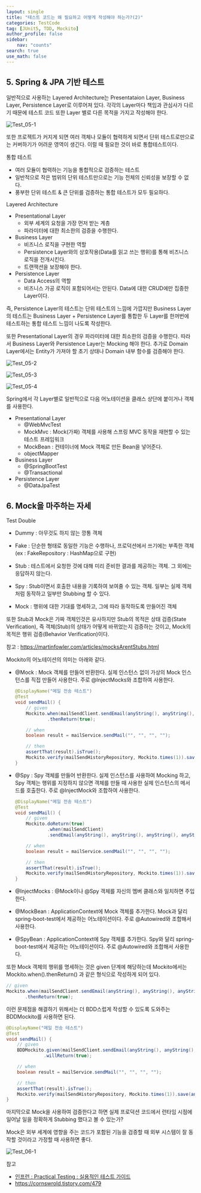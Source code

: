 ```yaml
---
layout: single
title: "테스트 코드는 왜 필요하고 어떻게 작성해야 하는가?(2)"
categories: TestCode
tag: [JUnit5, TDD, Mockito]
author_profile: false
sidebar:
    nav: "counts"
search: true
use_math: false
---
```




## 5. Spring & JPA 기반 테스트



일반적으로 사용하는 Layered Architecture는 Presentataion Layer, Business Layer, Persistence Layer로 이루어져 있다. 각각의 Layer마다 책임과 관심사가 다르기 때문에 테스트 코드 또한 Layer 별로 다른 목적을 가지고 작성해야 한다.



![Test_05-1]({{site.url}}/images/2023-08-06-practical-test-code-guide-2/Test_05-1.png)



또한 프로젝트가 커지게 되면 여러 객체나 모듈이 협력하게 되면서 단위 테스트로만으로는 커버하기가 어려운 영역이 생긴다. 이럴 때 필요한 것이 바로 통합테스트이다. 



통합 테스트

- 여러 모듈이 협력하는 기능을 통합적으로 검증하는 테스트
- 일반적으로 작은 범위의 단위 테스트만으로는 기능 전체의 신뢰성을 보장할 수 없다.
- 풍부한 단위 테스트 & 큰 단위를 검증하는 통합 테스트가 모두 필요하다.



Layered Architecture

- Presentational Layer
  - 외부 세계의 요청을 가장 먼저 받는 계층
  - 파라미터에 대한 최소한의 검증을 수행한다.
- Business Layer
  - 비즈니스 로직을 구현한 역할
  - Persistence Layer와의 상호작용(Data를 읽고 쓰는 행위)를 통해 비즈니스 로직을 전개시킨다.
  - 트랜잭션을 보장해야 한다.
- Persistence Layer
  - Data Access의 역할
  - 비즈니스 가공 로직이 포함되어서는 안된다. Data에 대한 CRUD에만 집중한 Layer이다.



즉, Persistence Layer의 테스트는 단위 테스트의 느낌에 가깝지만 Business Layer의 테스트는 Business Layer + Persistence Layer를 통합한 두 Layer를 한꺼번에 테스트하는 통합 테스트 느낌이 나도록 작성한다. 

또한 Presentational Layer의 경우 파라미터에 대한 최소한의 검증을 수행한다. 따라서 Business Layer와 Persistence Layer는 Mocking 해야 한다. 추가로 Domain Layer에서는 Entity가 가져야 할 초기 상태나 Domain 내부 함수를 검증해야 한다.



![Test_05-2]({{site.url}}/images/2023-08-06-practical-test-code-guide-2/Test_05-2.png)

![Test_05-3]({{site.url}}/images/2023-08-06-practical-test-code-guide-2/Test_05-3.png)

![Test_05-4]({{site.url}}/images/2023-08-06-practical-test-code-guide-2/Test_05-4.png)

Spring에서 각 Layer별로 일반적으로 다음 어노테이션을 클래스 상단에 붙이거나 객체를 사용한다.

- Presentational Layer
  - @WebMvcTest
  - MockMvc : Mock(가짜) 객체를 사용해 스프링 MVC 동작을 재현할 수 있는 테스트 프레임워크
  - MockBean : 컨테이너에 Mock 객체로 만든 Bean을 넣어준다.
  - objectMapper
- Business Layer
  - @SpringBootTest
  - @Transactional
- Persistence Layer
  - @DataJpaTest



## 6. Mock을 마주하는 자세



Test Double

- Dummy : 아무것도 하지 않는 깡통 객체
- Fake : 단순한 형태로 동일한 기능은 수행하나, 프로덕션에서 쓰기에는 부족한 객체 (ex : FakeRepository : HashMap으로 구현)

- Stub : 테스트에서 요청한 것에 대해 미리 준비한 결과를 제공하는 객체. 그 외에는 응답하지 않는다.
- Spy : Stub이면서 호출한 내용을 기록하여 보여줄 수 있는 객체. 일부는 실제 객체처럼 동작하고 일부만 Stubbing 할 수 있다.
- Mock : 행위에 대한 기대를 명세하고, 그에 따라 동작하도록 만들어진 객체



또한 Stub과 Mock은 가짜 객체인것은 유사하지만 Stub의 목적은 상태 검증(State Verification), 즉 객체(Stub)의 상태가 어떻게 바뀌었는지 검증하는 것이고, Mock의 목적은 행위 검증(Behavior Verification)이다.

참고 : https://martinfowler.com/articles/mocksArentStubs.html



Mockito의 어노테이션의 의미는 아래와 같다.

- @Mock : Mock 객체를 만들어 반환한다. 실제 인스턴스 없이 가상의 Mock 인스턴스를 직접 만들어 사용한다. 주로 @InjectMocks와 조합하여 사용한다.

  ```java
  @DisplayName("메일 전송 테스트")
  @Test
  void sendMail() {
      // given
      Mockito.when(mailSendClient.sendEmail(anyString(), anyString(), anyString(), anyString()))
              .thenReturn(true);
  
      // when
      boolean result = mailService.sendMail("", "", "", "");
  
      // then
      assertThat(result).isTrue();
      Mockito.verify(mailSendHistoryRepository, Mockito.times(1)).save(any(MailSendHistory.class));
  }
  ```

- @Spy : Spy 객체를 만들어 반환한다. 실제 인스턴스를 사용하여 Mocking 하고, Spy 객체는 행위를 지정하지 않으면 객체를 만들 때 사용한 실제 인스턴스의 메서드를 호출한다. 주로 @InjectMock와 조합하여 사용한다.

  ```java
  @DisplayName("메일 전송 테스트")
  @Test
  void sendMail() {
      // given
      Mockito.doReturn(true)
              .when(mailSendClient)
              .sendEmail(anyString(), anyString(), anyString(), anyString());
  
      // when
      boolean result = mailService.sendMail("", "", "", "");
  
      // then
      assertThat(result).isTrue();
      Mockito.verify(mailSendHistoryRepository, Mockito.times(1)).save(any(MailSendHistory.class));
  }
  ```


- @InjectMocks : @Mock이나 @Spy 객체를 자신의 멤버 클래스와 일치하면 주입한다.
- @MockBean : ApplicationContext에 Mock 객체를 추가한다. Mock과 달리 spring-boot-test에서 제공하는 어노테이션이다. 주로 @Autowired와 조합해서 사용한다.
- @SpyBean : ApplicationContext에 Spy 객체를 추가한다. Spy와 달리 spring-boot-test에서 제공하는 어노테이션이다. 주로 @Autowired와 조합해서 사용한다.



또한 Mock 객체의 행위를 명세하는 것은 given 단계에 해당하는데 Mockito에서는 Mockito.when().thenReturn() 과 같은 형식으로 작성하게 되어 있다.

```java
// given
Mockito.when(mailSendClient.sendEmail(anyString(), anyString(), anyString(), anyString()))
       .thenReturn(true);
```

이런 문제점을 해결하기 위해서는 더 BDD스럽게 작성할 수 있도록 도와주는 BDDMockito를 사용하면 된다.

```java
@DisplayName("메일 전송 테스트")
@Test
void sendMail() {
    // given
    BDDMockito.given(mailSendClient.sendEmail(anyString(), anyString(), anyString(), anyString()))
              .willReturn(true);

    // when
    boolean result = mailService.sendMail("", "", "", "");

    // then
    assertThat(result).isTrue();
    Mockito.verify(mailSendHistoryRepository, Mockito.times(1)).save(any(MailSendHistory.class));
}
```



마지막으로 Mock을 사용하여 검증한다고 하면 실제 프로덕션 코드에서 런타임 시점에 일어날 일을 정확하게 Stubbing 했다고 볼 수 있는가? 

Mock은 외부 세계에 영향을 주는 코드가 포함된 기능을 검증할 때 외부 시스템이 잘 동작할 것이라고 가정할 때 사용하면 좋다.

![Test_06-1]({{site.url}}/images/2023-08-06-practical-test-code-guide-2/Test_06-1.png)



참고

- [인프런 : Practical Testing : 실용적인 테스트 가이드](https://www.inflearn.com/course/practical-testing-%EC%8B%A4%EC%9A%A9%EC%A0%81%EC%9D%B8-%ED%85%8C%EC%8A%A4%ED%8A%B8-%EA%B0%80%EC%9D%B4%EB%93%9C/dashboard)
- https://cornswrold.tistory.com/479